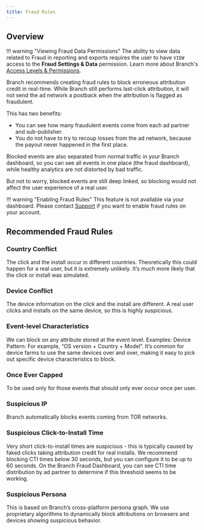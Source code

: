 ```yaml
---
title: Fraud Rules
---
```

## Overview

!!! warning "Viewing Fraud Data Permissions"
	The ability to view data related to Fraud in reporting and exports requires the user to have `VIEW` access to the <notranslate>**Fraud Settings & Data**</notranslate> permission. Learn more about Branch's [Access Levels & Permissions](/dashboard/access-level/).

Branch recommends creating fraud rules to block erroneous attribution credit in real-time. While Branch still performs last-click attribution, it will not send the ad network a postback when the attribution is flagged as fraudulent.

This has two benefits:

- You can see how many fraudulent events come from each ad partner and sub-publisher.
- You do not have to try to recoup losses from the ad network, because the payout never happened in the first place.

Blocked events are also separated from normal traffic in your Branch dashboard, so you can see all events in one place (the fraud dashboard), while healthy analytics are not distorted by bad traffic.

But not to worry, blocked events are still deep linked, so blocking would not affect the user experience of a real user.

!!! warning "Enabling Fraud Rules"
	This feature is not available via your dashboard. Please contact [Support](mailto:support@branch.io) if you want to enable fraud rules on your account.

## Recommended Fraud Rules

### Country Conflict

The click and the install occur in different countries. Theoretically this could happen for a real user, but it is extremely unlikely. It’s much more likely that the click or install was simulated.

### Device Conflict

The device information on the click and the install are different. A real user clicks and installs on the same device, so this is highly suspicious.

### Event-level Characteristics

We can block on any attribute stored at the event level. Examples:
Device Pattern: For example, “OS version + Country + Model”. It’s common for device farms to use the same devices over and over, making it easy to pick out specific device characteristics to block.

### Once Ever Capped

To be used only for those events that should only ever occur once per user.

### Suspicious IP

Branch automatically blocks events coming from TOR networks.

### Suspicious Click-to-Install Time

Very short click-to-install times are suspicious - this is typically caused by faked clicks taking attribution credit for real installs. We recommend blocking CTI times below 30 seconds, but you can configure it to be up to 60 seconds. On the Branch Fraud Dashboard, you can see CTI time distribution by ad partner to determine if this threshold seems to be working.

### Suspicious Persona

This is based on Branch’s cross-platform persona graph. We use proprietary algorithms to dynamically block attributions on browsers and devices showing suspicious behavior.
